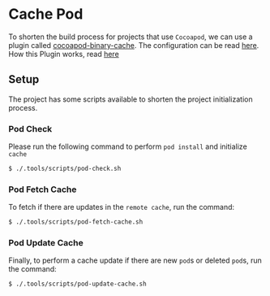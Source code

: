 # Cache Pod

To shorten the build process for projects that use `Cocoapod`, we can use a plugin called [cocoapod-binary-cache](https://github.com/grab/cocoapods-binary-cache.git). The configuration can be read [here](https://github.com/grab/cocoapods-binary-cache/blob/master/docs/configure_cocoapods_binary_cache.md). How this Plugin works, read [here](https://github.com/grab/cocoapods-binary-cache/blob/master/docs/how_it_works.md)

## Setup

The project has some scripts available to shorten the project initialization process.

### Pod Check
Please run the following command to perform `pod install` and initialize `cache`

```bash
$ ./.tools/scripts/pod-check.sh
```

### Pod Fetch Cache
To fetch if there are updates in the `remote cache`, run the command:

```bash
$ ./.tools/scripts/pod-fetch-cache.sh
```

### Pod Update Cache
Finally, to perform a cache update if there are new `pod`s or deleted `pod`s, run the command:

```bash
$ ./.tools/scripts/pod-update-cache.sh
```